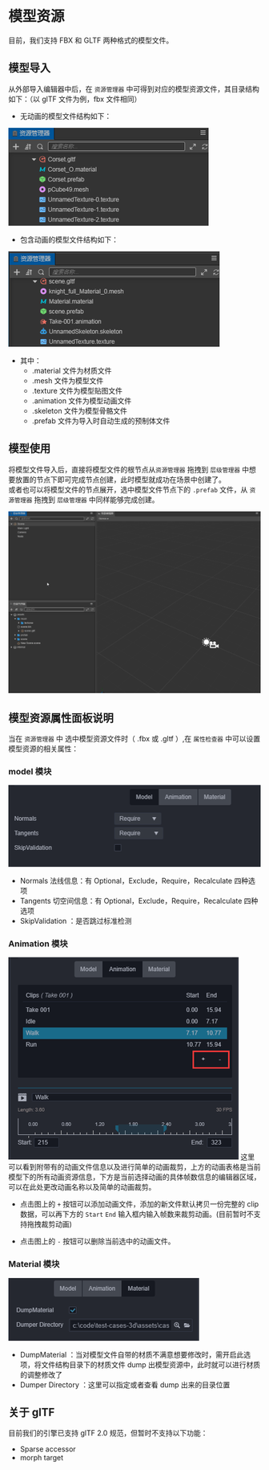 # 模型资源

目前，我们支持 FBX 和 GLTF 两种格式的模型文件。

## 模型导入

从外部导入编辑器中后，在 `资源管理器` 中可得到对应的模型资源文件，其目录结构如下：（以 glTF 文件为例，fbx 文件相同）

- 无动画的模型文件结构如下：

![](mesh/mesh_list.png)

- 包含动画的模型文件结构如下：

![](mesh/mesh_list_1.png)

- 其中：
   - .material 文件为材质文件
   - .mesh 文件为模型文件
   - .texture 文件为模型贴图文件
   - .animation 文件为模型动画文件
   - .skeleton 文件为模型骨骼文件
   - .prefab 文件为导入时自动生成的预制体文件

## 模型使用

将模型文件导入后，直接将模型文件的根节点从`资源管理器` 拖拽到 `层级管理器` 中想要放置的节点下即可完成节点创建，此时模型就成功在场景中创建了。<br>
或者也可以将模型文件的节点展开，选中模型文件节点下的 `.prefab` 文件，从 `资源管理器` 拖拽到 `层级管理器` 中同样能够完成创建。

![](mesh/mesh_use.gif)

## 模型资源属性面板说明

当在 `资源管理器` 中 选中模型资源文件时（ .fbx 或 .gltf ）,在 `属性检查器` 中可以设置模型资源的相关属性：

### model 模块
![](mesh/mesh_model.jpg)
- Normals 法线信息：有 Optional，Exclude，Require，Recalculate 四种选项
- Tangents 切空间信息：有 Optional，Exclude，Require，Recalculate 四种选项
- SkipValidation ：是否跳过标准检测

### Animation 模块
![](mesh/mesh_animation.jpg)
这里可以看到附带有的动画文件信息以及进行简单的动画裁剪，上方的动画表格是当前模型下的所有动画资源信息，下方是当前选择动画的具体帧数信息的编辑器区域，可以在此处更改动画名称以及简单的动画裁剪。

- 点击图上的 `+` 按钮可以添加动画文件，添加的新文件默认拷贝一份完整的 clip 数据，可以再下方的 `Start` `End` 输入框内输入帧数来裁剪动画。(目前暂时不支持拖拽裁剪动画)

- 点击图上的 `-` 按钮可以删除当前选中的动画文件。

### Material 模块
![](mesh/mesh_material.jpg)

- DumpMaterial ：当对模型文件自带的材质不满意想要修改时，需开启此选项，将文件结构目录下的材质文件 dump 出模型资源中，此时就可以进行材质的调整修改了
- Dumper Directory ：这里可以指定或者查看 dump 出来的目录位置

## 关于 glTF

目前我们的引擎已支持 glTF 2.0 规范，但暂时不支持以下功能：
- Sparse accessor
- morph target
